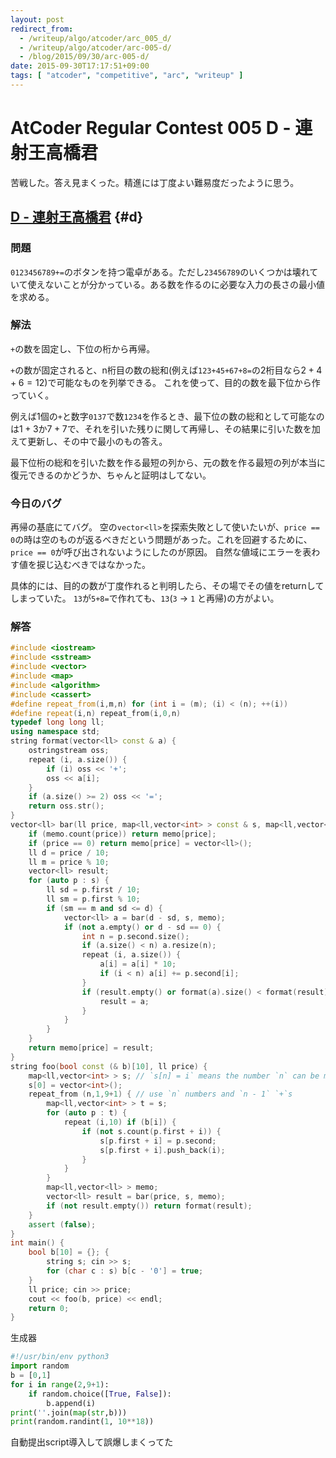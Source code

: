 ```yaml
---
layout: post
redirect_from:
  - /writeup/algo/atcoder/arc_005_d/
  - /writeup/algo/atcoder/arc-005-d/
  - /blog/2015/09/30/arc-005-d/
date: 2015-09-30T17:17:51+09:00
tags: [ "atcoder", "competitive", "arc", "writeup" ]
---
```


# AtCoder Regular Contest 005 D - 連射王高橋君

苦戦した。答え見まくった。精進には丁度よい難易度だったように思う。

<!-- more -->

## [D - 連射王高橋君](https://beta.atcoder.jp/contests/arc005/tasks/arc005_4) {#d}

### 問題

`0123456789+=`のボタンを持つ電卓がある。ただし`23456789`のいくつかは壊れていて使えないことが分かっている。ある数を作るのに必要な入力の長さの最小値を求める。

### 解法

`+`の数を固定し、下位の桁から再帰。

`+`の数が固定されると、n桁目の数の総和(例えば`123+45+67+8=`の2桁目なら$2+4+6=12$)で可能なものを列挙できる。
これを使って、目的の数を最下位から作っていく。

例えば1個の`+`と数字`0137`で数`1234`を作るとき、最下位の数の総和として可能なのは$1+3$か$7+7$で、それを引いた残りに関して再帰し、その結果に引いた数を加えて更新し、その中で最小のもの答え。

最下位桁の総和を引いた数を作る最短の列から、元の数を作る最短の列が本当に復元できるのかどうか、ちゃんと証明はしてない。

### 今日のバグ

再帰の基底にてバグ。
空の`vector<ll>`を探索失敗として使いたいが、`price == 0`の時は空のものが返るべきだという問題があった。これを回避するために、`price == 0`が呼び出されないようにしたのが原因。
自然な値域にエラーを表わす値を捩じ込むべきではなかった。

具体的には、目的の数が丁度作れると判明したら、その場でその値をreturnしてしまっていた。
`13`が`5+8=`で作れても、`13`(`3` -> `1` と再帰)の方がよい。

### 解答

``` c++
#include <iostream>
#include <sstream>
#include <vector>
#include <map>
#include <algorithm>
#include <cassert>
#define repeat_from(i,m,n) for (int i = (m); (i) < (n); ++(i))
#define repeat(i,n) repeat_from(i,0,n)
typedef long long ll;
using namespace std;
string format(vector<ll> const & a) {
    ostringstream oss;
    repeat (i, a.size()) {
        if (i) oss << '+';
        oss << a[i];
    }
    if (a.size() >= 2) oss << '=';
    return oss.str();
}
vector<ll> bar(ll price, map<ll,vector<int> > const & s, map<ll,vector<ll> > & memo) {
    if (memo.count(price)) return memo[price];
    if (price == 0) return memo[price] = vector<ll>();
    ll d = price / 10;
    ll m = price % 10;
    vector<ll> result;
    for (auto p : s) {
        ll sd = p.first / 10;
        ll sm = p.first % 10;
        if (sm == m and sd <= d) {
            vector<ll> a = bar(d - sd, s, memo);
            if (not a.empty() or d - sd == 0) {
                int n = p.second.size();
                if (a.size() < n) a.resize(n);
                repeat (i, a.size()) {
                    a[i] = a[i] * 10;
                    if (i < n) a[i] += p.second[i];
                }
                if (result.empty() or format(a).size() < format(result).size()) {
                    result = a;
                }
            }
        }
    }
    return memo[price] = result;
}
string foo(bool const (& b)[10], ll price) {
    map<ll,vector<int> > s; // `s[n] = i` means the number `n` can be made as sum of `s[n]`
    s[0] = vector<int>();
    repeat_from (n,1,9+1) { // use `n` numbers and `n - 1` `+`s
        map<ll,vector<int> > t = s;
        for (auto p : t) {
            repeat (i,10) if (b[i]) {
                if (not s.count(p.first + i)) {
                    s[p.first + i] = p.second;
                    s[p.first + i].push_back(i);
                }
            }
        }
        map<ll,vector<ll> > memo;
        vector<ll> result = bar(price, s, memo);
        if (not result.empty()) return format(result);
    }
    assert (false);
}
int main() {
    bool b[10] = {}; {
        string s; cin >> s;
        for (char c : s) b[c - '0'] = true;
    }
    ll price; cin >> price;
    cout << foo(b, price) << endl;
    return 0;
}
```

生成器

``` python
#!/usr/bin/env python3
import random
b = [0,1]
for i in range(2,9+1):
    if random.choice([True, False]):
        b.append(i)
print(''.join(map(str,b)))
print(random.randint(1, 10**18))
```


自動提出script導入して誤爆しまくってた
